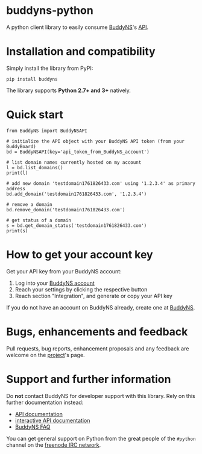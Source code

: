 # buddyns-python

A python client library to easily consume [BuddyNS](https://www.buddyns.com)'s [API](https://www.buddyns.com/support/api/v2/).

# Installation and compatibility

Simply install the library from PyPI:

    pip install buddyns

The library supports **Python 2.7+ and 3+** natively.

# Quick start

    from BuddyNS import BuddyNSAPI

    # initialize the API object with your BuddyNS API token (from your BuddyBoard)
    bd = BuddyNSAPI(key='api_token_from_BuddyNS_account')

    # list domain names currently hosted on my account
    l = bd.list_domains()
    print(l)

    # add new domain 'testdomain1761826433.com' using '1.2.3.4' as primary address
    bd.add_domain('testdomain1761826433.com', '1.2.3.4')

    # remove a domain
    bd.remove_domain('testdomain1761826433.com')

    # get status of a domain
    s = bd.get_domain_status('testdomain1761826433.com')
    print(s)

# How to get your account key

Get your API key from your BuddyNS account:

1. Log into your [BuddyNS account](https://www.buddyns.com/buddyboard/account/)
1. Reach your settings by clicking the respective button
1. Reach section "Integration", and generate or copy your API key

If you do not have an account on BuddyNS already, create one at [BuddyNS](https://www.buddyns.com/activation/).

# Bugs, enhancements and feedback

Pull requests, bug reports, enhancement proposals and any feedback are welcome on the [project](https://gitlab.com/BuddyNS/buddyns-python)'s page.

# Support and further information

Do **not** contact BuddyNS for developer support with this library. Rely on this further documentation instead:

- [API documentation](https://www.buddyns.com/support/api/v2/)
- [interactive API documentation](https://app.swaggerhub.com/apis-docs/buddyns/BuddyNS/)
- [BuddyNS FAQ](https://www.buddyns.com/faq/)

You can get general support on Python from the great people of the `#python` channel on the [freenode IRC network](https://webchat.freenode.net).